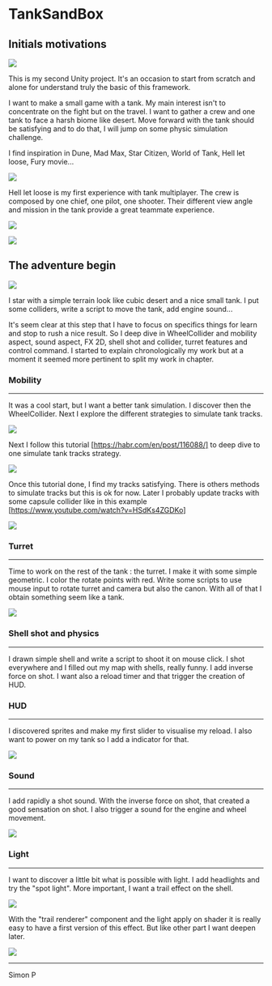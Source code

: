 # TankSandBox

## Initials motivations

![](https://github.com/haagor/TankSandBox/blob/master/img/comboIMG1.PNG)

This is my second Unity project. It's an occasion to start from scratch and alone for understand truly the basic of this framework. 

I want to make a small game with a tank. My main interest isn't to concentrate on the fight but on the travel. I want to gather a crew and one tank to face a harsh biome like desert. Move forward with the tank should be satisfying and to do that, I will jump on some physic simulation challenge.

I find inspiration in Dune, Mad Max, Star Citizen, World of Tank, Hell let loose, Fury movie...

![](https://github.com/haagor/TankSandBox/blob/master/img/comboIMG2.PNG)

Hell let loose is my first experience with tank multiplayer. The crew is  composed by one chief, one pilot, one shooter. Their different view angle and mission in the tank provide a great teammate experience.

![](https://github.com/haagor/TankSandBox/blob/master/img/comboPiloteView.PNG)

![](https://github.com/haagor/TankSandBox/blob/master/img/comboShooterView.PNG)

## The adventure begin

![](https://github.com/haagor/TankSandBox/blob/master/img/CaptureMoveCollider1.PNG)

I star with a simple terrain look like cubic desert and a nice small tank. I put some colliders, write a script to move the tank, add engine sound...

It's seem clear at this step that I have to focus on specifics things for learn and stop to rush a nice result. So I deep dive in WheelCollider and mobility aspect, sound aspect, FX 2D, shell shot and collider, turret features and control command. I started to explain chronologically my work but at a moment it seemed more pertinent to split my work in chapter.

### Mobility

---

It was a cool start, but I want a better tank simulation. I discover then the WheelCollider. Next I explore the different strategies to simulate tank tracks.

![](https://github.com/haagor/TankSandBox/blob/master/img/CaptureWheelCollider2.PNG)

Next I follow this tutorial [https://habr.com/en/post/116088/] to deep dive to one simulate tank tracks strategy.

![](https://github.com/haagor/TankSandBox/blob/master/img/CaptureTrack1.PNG)

Once this tutorial done, I find my tracks satisfying. There is others methods to simulate tracks but this is ok for now. Later I probably update tracks with some capsule collider like in this example [https://www.youtube.com/watch?v=HSdKs4ZGDKo]

![](https://github.com/haagor/TankSandBox/blob/master/img/capsuleCollider1.PNG)

### Turret

---

Time to work on the rest of the tank : the turret. I make it with some simple geometric. I color the rotate points with red. Write some scripts to use mouse input to rotate turret and camera but also the canon. With all of that I obtain something seem like a tank.

![](https://github.com/haagor/TankSandBox/blob/master/img/turret1.PNG)

### Shell shot and physics

---

I drawn simple shell and write a script to shoot it on mouse click. I shot everywhere and I filled out my map with shells, really funny. I add inverse force on shot. I want also a reload timer and that trigger the creation of HUD.

### HUD

---

I discovered sprites and make my first slider to visualise my reload. I also want to power on my tank  so I add a indicator for that.

![](https://github.com/haagor/TankSandBox/blob/master/img/hud1.PNG)

### Sound

---

I add rapidly a shot sound. With the inverse force on shot, that created a good sensation on shot. I also trigger a sound for the engine and wheel movement.

![](https://github.com/haagor/TankSandBox/blob/master/img/tank1.PNG)

### Light

---

I want to discover a little bit what is possible with light. I add headlights and try the "spot light". More important, I want a trail effect on the shell.

![](https://github.com/haagor/TankSandBox/blob/master/img/shellTrail1.PNG)

With the "trail renderer" component and the light apply on shader it is really easy to have a first version of this effect. But like other part I want deepen later.

![](https://github.com/haagor/TankSandBox/blob/master/img/fusionShell1.PNG)



---

Simon P

